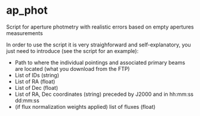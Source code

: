 # ap_phot
Script for aperture photmetry with realistic errors based on empty apertures measurements

In order to use the script it is very straighforward and self-explanatory, you just need to introduce (see the script for an example):

- Path to where the individual pointings and associated primary beams are located (what you download from the FTP)
- List of IDs (string)
- List of RA (float)
- List of Dec (float)
- List of RA, Dec coordinates (string) preceded by J2000 and in hh:mm:ss dd:mm:ss
- (if flux normalization weights applied) list of fluxes (float)
